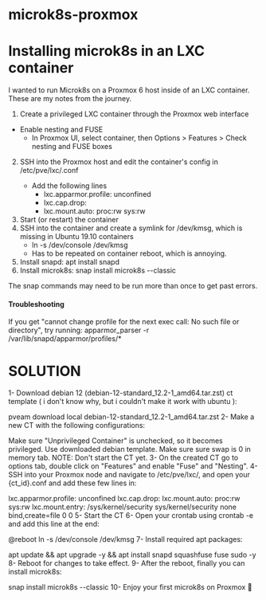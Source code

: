 # microk8s-proxmox

# Installing microk8s in an LXC container

I wanted to run Microk8s on a Proxmox 6 host inside of an LXC container. These are my notes from the journey.

1. Create a privileged LXC container through the Proxmox web interface
  * Enable nesting and FUSE
    * In Proxmox UI, select container, then Options > Features > Check nesting and FUSE boxes
2. SSH into the Proxmox host and edit the container's config in /etc/pve/lxc/<cid>.conf
	* Add the following lines
		- lxc.apparmor.profile: unconfined
		- lxc.cap.drop:
		- lxc.mount.auto: proc:rw sys:rw
3. Start (or restart) the container
4. SSH into the container and create a symlink for /dev/kmsg, which is missing in Ubuntu 19.10 containers
	* ln -s /dev/console /dev/kmsg
	* Has to be repeated on container reboot, which is annoying.
5. Install snapd: apt install snapd
6. Install microk8s: snap install microk8s --classic

The snap commands may need to be run more than once to get past errors.

#### Troubleshooting

If you get "cannot change profile for the next exec call: No such file or directory", try running: apparmor_parser -r /var/lib/snapd/apparmor/profiles/*





# SOLUTION

1- Download debian 12 (debian-12-standard_12.2-1_amd64.tar.zst) ct template ( i don't know why, but i couldn't make it work with ubuntu ):

pveam download local debian-12-standard_12.2-1_amd64.tar.zst
2- Make a new CT with the following configurations:

Make sure "Unprivileged Container" is unchecked, so it becomes privileged.
Use downloaded debian template.
Make sure sure swap is 0 in memory tab.
NOTE: Don't start the CT yet.
3- On the created CT go to options tab, double click on "Features" and enable "Fuse" and "Nesting".
4- SSH into your Proxmox node and navigate to /etc/pve/lxc/, and open your {ct_id}.conf and add these few lines in:

lxc.apparmor.profile: unconfined
lxc.cap.drop:
lxc.mount.auto: proc:rw sys:rw
lxc.mount.entry: /sys/kernel/security sys/kernel/security none bind,create=file 0 0
5- Start the CT
6- Open your crontab using crontab -e and add this line at the end:

@reboot ln -s /dev/console /dev/kmsg
7- Install required apt packages:

apt update && apt upgrade -y && apt install snapd squashfuse fuse sudo -y
8- Reboot for changes to take effect.
9- After the reboot, finally you can install microk8s:

snap install microk8s --classic
10- Enjoy your first microk8s on Proxmox 🎉
